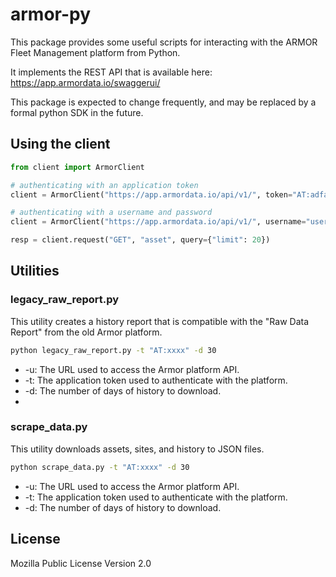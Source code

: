 # armor-py


This package provides some useful scripts for interacting with the ARMOR Fleet Management platform from Python.

It implements the REST API that is available here: https://app.armordata.io/swaggerui/

This package is expected to change frequently, and may be replaced by a formal python SDK in the future.

## Using the client
```python
from client import ArmorClient

# authenticating with an application token
client = ArmorClient("https://app.armordata.io/api/v1/", token="AT:adfasdf....asdfasd")

# authenticating with a username and password
client = ArmorClient("https://app.armordata.io/api/v1/", username="user@domain.com", password="password")

resp = client.request("GET", "asset", query={"limit": 20})
```

## Utilities
### legacy_raw_report.py
This utility creates a history report that is compatible with the "Raw Data Report" from the old Armor platform.
```bash
python legacy_raw_report.py -t "AT:xxxx" -d 30
```
* -u: The URL used to access the Armor platform API.
* -t: The application token used to authenticate with the platform.
* -d: The number of days of history to download.
* 
### scrape_data.py
This utility downloads assets, sites, and history to JSON files.
```bash
python scrape_data.py -t "AT:xxxx" -d 30
```
* -u: The URL used to access the Armor platform API.
* -t: The application token used to authenticate with the platform.
* -d: The number of days of history to download.

## License

Mozilla Public License Version 2.0
